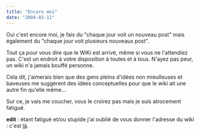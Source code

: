 ```yaml
---
title: "Encore moi"
date: "2004-03-11"
---
```


Oui c'est encore moi, je fais du "chaque jour voit un nouveau post" mais également du "chaque jour voit plusieurs nouveaux post".

Tout ça pour vous dire que le WiKi est arrivé, même si vous ne l'attendiez pas. C'est un endroit à votre disposition à toutes et à tous. N'ayez pas peur, un wiki n'a jamais bouffé personne.

Cela dit, j'aimerais bien que des gens pleins d'idées non mieulleuses et baveuses me suggèrent des idées conceptuelles pour que le wiki ait une autre fin qu'elle même...

Sur ce, je vais me coucher, vous le croirez pas mais je suis atrocement fatigué.

**edit** : étant fatigué et/ou stupide j'ai oublié de vous donner l'adresse du wiki : c'est [là](http://julienzamor.free.fr/wiki).
